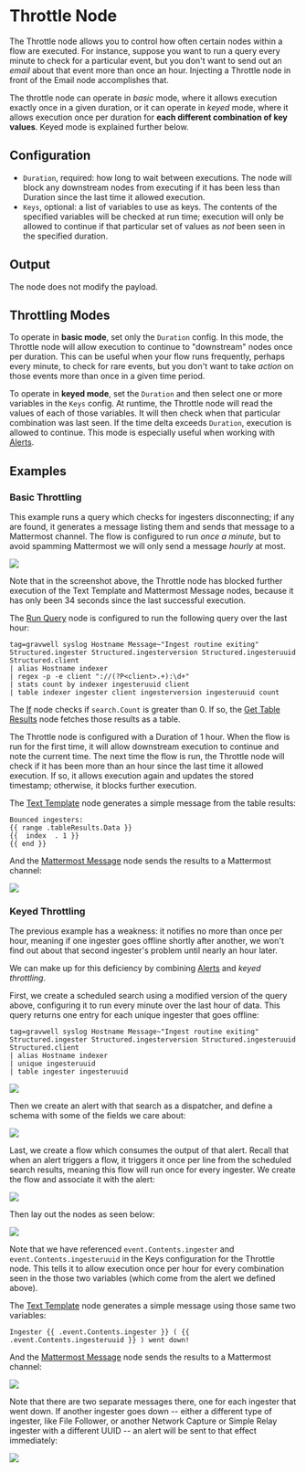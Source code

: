 # Throttle Node

The Throttle node allows you to control how often certain nodes within a flow are executed. For instance, suppose you want to run a query every minute to check for a particular event, but you don't want to send out an *email* about that event more than once an hour. Injecting a Throttle node in front of the Email node accomplishes that.

The throttle node can operate in *basic* mode, where it allows execution exactly once in a given duration, or it can operate in *keyed* mode, where it allows execution once per duration for **each different combination of key values**. Keyed mode is explained further below.

## Configuration

* `Duration`, required: how long to wait between executions. The node will block any downstream nodes from executing if it has been less than Duration since the last time it allowed execution.
* `Keys`, optional: a list of variables to use as keys. The contents of the specified variables will be checked at run time; execution will only be allowed to continue if that particular set of values as *not* been seen in the specified duration.

## Output

The node does not modify the payload.

## Throttling Modes

To operate in **basic mode**, set only the `Duration` config. In this mode, the Throttle node will allow execution to continue to "downstream" nodes once per duration. This can be useful when your flow runs frequently, perhaps every minute, to check for rare events, but you don't want to take *action* on those events more than once in a given time period.

To operate in **keyed mode**, set the `Duration` and then select one or more variables in the `Keys` config. At runtime, the Throttle node will read the values of each of those variables. It will then check when that particular combination was last seen. If the time delta exceeds `Duration`, execution is allowed to continue. This mode is especially useful when working with [Alerts](/alerts/alerts).

## Examples

### Basic Throttling

This example runs a query which checks for ingesters disconnecting; if any are found, it generates a message listing them and sends that message to a Mattermost channel. The flow is configured to run *once a minute*, but to avoid spamming Mattermost we will only send a message *hourly* at most.

![](throttle-example.png)

Note that in the screenshot above, the Throttle node has blocked further execution of the Text Template and Mattermost Message nodes, because it has only been 34 seconds since the last successful execution.

The [Run Query](runquery) node is configured to run the following query over the last hour:

```gravwell
tag=gravwell syslog Hostname Message~"Ingest routine exiting" Structured.ingester Structured.ingesterversion Structured.ingesteruuid Structured.client 
| alias Hostname indexer 
| regex -p -e client "://(?P<client>.+):\d+" 
| stats count by indexer ingesteruuid client 
| table indexer ingester client ingesterversion ingesteruuid count
```

The [If](if) node checks if `search.Count` is greater than 0. If so, the [Get Table Results](gettableresults) node fetches those results as a table.

The Throttle node is configured with a Duration of 1 hour. When the flow is run for the first time, it will allow downstream execution to continue and note the current time. The next time the flow is run, the Throttle node will check if it has been more than an hour since the last time it allowed execution. If so, it allows execution again and updates the stored timestamp; otherwise, it blocks further execution.

The [Text Template](template) node generates a simple message from the table results:

```
Bounced ingesters:
{{ range .tableResults.Data }}
{{  index  . 1 }}
{{ end }}
```

And the [Mattermost Message](mattermost) node sends the results to a Mattermost channel:

![](throttle-output.png)

### Keyed Throttling

The previous example has a weakness: it notifies no more than once per hour, meaning if one ingester goes offline shortly after another, we won't find out about that second ingester's problem until nearly an hour later.

We can make up for this deficiency by combining [Alerts](/alerts/alerts) and *keyed throttling*.

First, we create a scheduled search using a modified version of the query above, configuring it to run every minute over the last hour of data. This query returns one entry for each unique ingester that goes offline:

```gravwell
tag=gravwell syslog Hostname Message~"Ingest routine exiting" Structured.ingester Structured.ingesterversion Structured.ingesteruuid Structured.client 
| alias Hostname indexer 
| unique ingesteruuid 
| table ingester ingesteruuid
```

![](throttle-scheduled-search.png)

Then we create an alert with that search as a dispatcher, and define a schema with some of the fields we care about:

![](throttle-alert.png)

Last, we create a flow which consumes the output of that alert. Recall that when an alert triggers a flow, it triggers it once per line from the scheduled search results, meaning this flow will run once for every ingester. We create the flow and associate it with the alert:

![](throttle-flow1.png)

Then lay out the nodes as seen below:

![](throttle-flow2.png)

Note that we have referenced `event.Contents.ingester` and `event.Contents.ingesteruuid` in the Keys configuration for the Throttle node. This tells it to allow execution once per hour for every combination seen in the those two variables (which come from the alert we defined above).

The [Text Template](template) node generates a simple message using those same two variables:

```
Ingester {{ .event.Contents.ingester }} ( {{ .event.Contents.ingesteruuid }} ) went down!
```

And the [Mattermost Message](mattermost) node sends the results to a Mattermost channel:

![](throttle-keyed-output.png)

Note that there are two separate messages there, one for each ingester that went down. If another ingester goes down -- either a different type of ingester, like File Follower, or another Network Capture or Simple Relay ingester with a different UUID -- an alert will be sent to that effect immediately:

![](throttle-keyed-output2.png)
